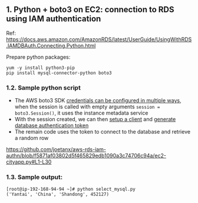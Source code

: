 ## 1. Python + boto3 on EC2: connection to RDS using IAM authentication

Ref: https://docs.aws.amazon.com/AmazonRDS/latest/UserGuide/UsingWithRDS.IAMDBAuth.Connecting.Python.html

Prepare python packages:

```console
yum -y install python3-pip
pip install mysql-connector-python boto3
```

### 1.2. Sample python script

- The AWS boto3 SDK [credentials can be configured in multiple ways](https://boto3.amazonaws.com/v1/documentation/api/latest/guide/credentials.html), when the session is called with empty arguments `session = boto3.Session()`, it uses the instance metadata service
- With the session created, we can then [setup a client](https://boto3.amazonaws.com/v1/documentation/api/latest/reference/services/rds.html) and [generate database authentication token](https://boto3.amazonaws.com/v1/documentation/api/latest/reference/services/rds/client/generate_db_auth_token.html)
- The remain code uses the token to connect to the database and retrieve a random row

https://github.com/joetanx/aws-rds-iam-authn/blob/f5871af03802d5f465829edb1090a3c74706c94a/ec2-cityapp.py#L1-L30

### 1.3. Sample output:

```console
[root@ip-192-168-94-94 ~]# python select_mysql.py
('Yantai', 'China', 'Shandong', 452127)
```

